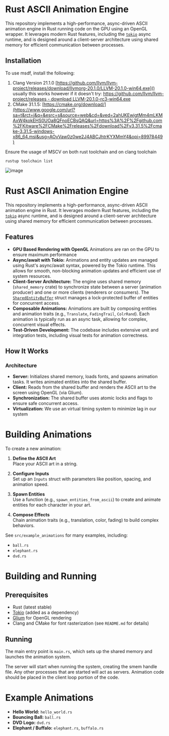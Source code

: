 # Rust ASCII Animation Engine

This repository implements a high-performance, async-driven ASCII animation engine in Rust running code on the GPU using an OpenGL wrapper. It leverages modern Rust features, including the [`tokio`](https://tokio.rs/) async runtime, and is designed around a client-server architecture using shared memory for efficient communication between processes.

## Installation

To use msdf, install the following:

1. Clang Version 21.1.0 [https://github.com/llvm/llvm-project/releases/download/llvmorg-20.1.0/LLVM-20.1.0-win64.exe]() usually this works however if it doesn't try: [https://github.com/llvm/llvm-project/releases - download LLVM-20.1.0-rc3-win64.exe](https://github.com/llvm/llvm-project/releases/download/llvmorg-20.1.0-rc3/LLVM-20.1.0-rc3-win64.exe)
2. CMake 31.1.5: [https://cmake.org/download/](https://www.google.com/url?sa=t&rct=j&q=&esrc=s&source=web&cd=&ved=2ahUKEwjgtMm4mLKMAxW4kokEHS0UOa8QFnoECBsQAQ&url=https%3A%2F%2Fgithub.com%2FKitware%2FCMake%2Freleases%2Fdownload%2Fv3.31.5%2Fcmake-3.31.5-windows-x86_64.msi&usg=AOvVaw0z0we2J4ABCJhtrKYXMmY4&opi=89978449)

Ensure the usage of MSCV on both rust toolchain and on clang toolchain

    rustup toolchain list

 ![image](https://github.com/user-attachments/assets/b27ad0c4-9c2f-4c59-9cab-d2749b50fc65)

# Rust ASCII Animation Engine

This repository implements a high-performance, async-driven ASCII animation engine in Rust. It leverages modern Rust features, including the [`tokio`](https://tokio.rs/) async runtime, and is designed around a client-server architecture using shared memory for efficient communication between processes.

## Features

- **GPU Based Rendering with OpenGL** Animations are ran on the GPU to ensure maximum performance
- **Async/await with Tokio:** Animations and entity updates are managed using Rust's async/await syntax, powered by the Tokio runtime. This allows for smooth, non-blocking animation updates and efficient use of system resources.
- **Client-Server Architecture:** The engine uses shared memory (`shared_memory` crate) to synchronize state between a server (animation producer) and one or more clients (renderers or consumers). The [`SharedEntityBuffer`](src/entity/shared_entity_buffer.rs) struct manages a lock-protected buffer of entities for concurrent access.
- **Composable Animations:** Animations are built by composing entities and animation traits (e.g., `Translate`, `FadingTrail`, `ColrRand`). Each animation is typically run as an async task, allowing for complex, concurrent visual effects.
- **Test-Driven Development:** The codebase includes extensive unit and integration tests, including visual tests for animation correctness.

## How It Works

### Architecture

- **Server:** Initializes shared memory, loads fonts, and spawns animation tasks. It writes animated entities into the shared buffer.
- **Client:** Reads from the shared buffer and renders the ASCII art to the screen using OpenGL (via Glium).
- **Synchronization:** The shared buffer uses atomic locks and flags to ensure safe concurrent access.
- **Virtualization:** We use an virtual timing system to minimize lag in our system
  
# Building Animations

To create a new animation:

1. **Define the ASCII Art**  
   Place your ASCII art in a string.

2. **Configure Inputs**  
   Set up an `Inputs` struct with parameters like position, spacing, and animation speed.

3. **Spawn Entities**  
   Use a function (e.g., `spawn_entities_from_ascii`) to create and animate entities for each character in your art.

4. **Compose Effects**  
   Chain animation traits (e.g., translation, color, fading) to build complex behaviors.

See `src/example_animations` for many examples, including:

- `ball.rs`
- `elephant.rs`
- `dvd.rs`

# Building and Running

## Prerequisites

- Rust (latest stable)
- [Tokio](https://tokio.rs/) (added as a dependency)
- [Glium](https://github.com/glium/glium) for OpenGL rendering
- Clang and CMake for font rasterization (see `README.md` for details)

## Running

The main entry point is `main.rs`, which sets up the shared memory and launches the animation system.

The server will start when running the system, creating the smem handle file. Any other processes that are started will act as servers. Animation code should be placed in the client loop portion of the code.

# Example Animations

- **Hello World:** `hello_world.rs`
- **Bouncing Ball:** `ball.rs`
- **DVD Logo:** `dvd.rs`
- **Elephant / Buffalo:** `elephant.rs`, `buffalo.rs`
